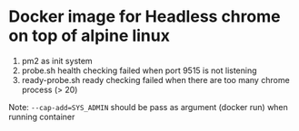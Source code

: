 Docker image for Headless chrome on top of alpine linux
============

1. pm2 as init system
2. probe.sh health checking failed when port 9515 is not listening
3. ready-probe.sh ready checking failed when there are too many chrome process (> 20)

Note: `--cap-add=SYS_ADMIN` should be pass as argument (docker run) when running container
